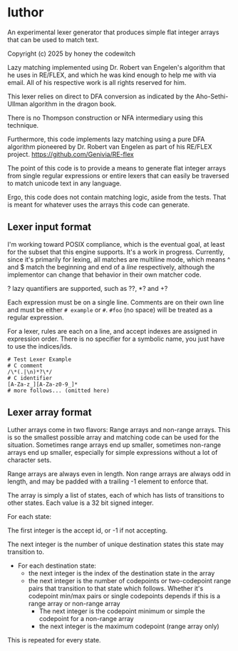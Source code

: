 # luthor

An experimental lexer generator that produces simple flat integer arrays that can be used to match text.

Copyright (c) 2025 by honey the codewitch

Lazy matching implemented using Dr. Robert van Engelen's algorithm that he uses in RE/FLEX, and which he was kind enough to help me with via email. All of his respective work is all rights reserved for him.

This lexer relies on direct to DFA conversion as indicated by the Aho-Sethi-Ullman algorithm in the dragon book.

There is no Thompson construction or NFA intermediary using this technique.

Furthermore, this code implements lazy matching using a pure DFA algorithm pioneered by Dr. Robert van Engelen as part of his RE/FLEX project. https://github.com/Genivia/RE-flex

The point of this code is to provide a means to generate flat integer arrays from single regular expressions or entire lexers that can easily be traversed to match unicode text in any language.

Ergo, this code does not contain matching logic, aside from the tests. That is meant for whatever uses the arrays this code can generate.

## Lexer input format

I'm working toward POSIX compliance, which is the eventual goal, at least for the subset that this engine supports. It's a work in progress.
Currently, since it's primarily for lexing, all matches are multiline mode, which means ^ and $ match the beginning and end of a *line* respectively, although the implementor can change that behavior in their own matcher code.

? lazy quantifiers are supported, such as ??, *? and +?

Each expression must be on a single line. Comments are on their own line and must be either `# example` or `#`. `#foo` (no space) will be treated as a regular expression.

For a lexer, rules are each on a line, and accept indexes are assigned in expression order. There is no specifier for a symbolic name, you just have to use the indices/ids.

```
# Test Lexer Example
# C comment
/\*(.|\n)*?\*/
# C identifier
[A-Za-z_][A-Za-z0-9_]*
# more follows... (omitted here)
```

## Lexer array format

Luther arrays come in two flavors: Range arrays and non-range arrays. This is so the smallest possible array and matching code can be used for the situation. Sometimes range arrays end up smaller, sometimes non-range arrays end up smaller, especially for simple expressions without a lot of character sets.

Range arrays are always even in length. Non range arrays are always odd in length, and may be padded with a trailing -1 element to enforce that.

The array is simply a list of states, each of which has lists of transitions to other states. Each value is a 32 bit signed integer.

For each state:

The first integer is the accept id, or -1 if not accepting.

The next integer is the number of unique destination states this state may transition to.

- For each destination state:
    - the next integer is the index of the destination state in the array
    - the next integer is the number of codepoints or two-codepoint range pairs that transition to that state which follows. Whether it's codepoint min/max pairs or single codepoints depends if this is a range array or non-range array
        - The next integer is the codepoint minimum or simple the codepoint for a non-range array
        - the next integer is the maximum codepoint (range array only)

This is repeated for every state.

